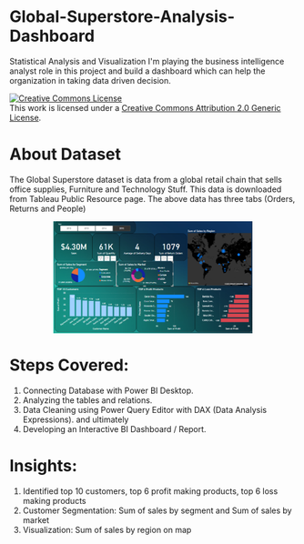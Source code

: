 # Global-Superstore-Analysis-Dashboard
Statistical Analysis and Visualization
I'm playing the business intelligence analyst role in this project and build a dashboard which can help the organization in taking data driven decision.

<a rel="license" href="http://creativecommons.org/licenses/by/2.0/"><img alt="Creative Commons License" style="border-width:0" src="https://i.creativecommons.org/l/by/2.0/88x31.png" /></a><br />This work is licensed under a <a rel="license" href="http://creativecommons.org/licenses/by/2.0/">Creative Commons Attribution 2.0 Generic License</a>.

# About Dataset
The Global Superstore dataset is data from a global retail chain that sells office supplies, Furniture and Technology Stuff. This data is downloaded from Tableau Public Resource page. The above data has three tabs (Orders, Returns and People)

<p align="center">
  <img src=https://github.com/abdulwahed98/Global-Superstore-Analysis-Dashboard/blob/main/Global%20Superstore%202016.png width="350" align="center">
</p>

# Steps Covered:
1. Connecting Database with Power BI Desktop.
2. Analyzing the tables and relations.
3. Data Cleaning using Power Query Editor with DAX (Data Analysis Expressions).
    and ultimately
4. Developing an Interactive BI Dashboard / Report.

# Insights:
1. Identified top 10 customers, top 6 profit making products, top 6 loss making products
2. Customer Segmentation: Sum of sales by segment and Sum of sales by market
3. Visualization: Sum of sales by region on map

